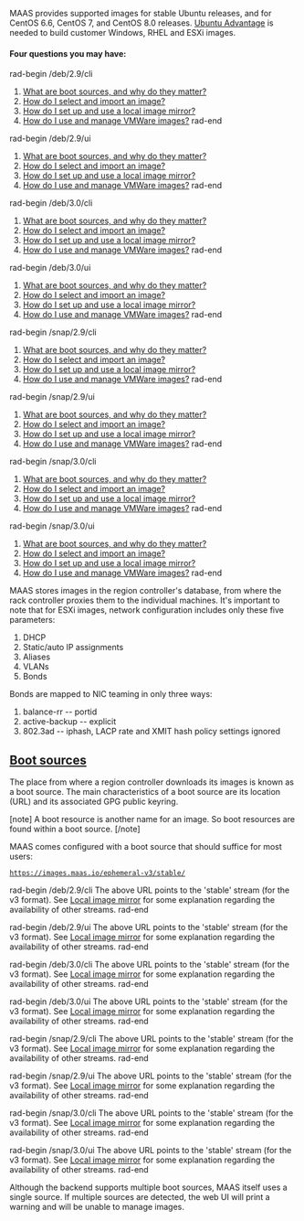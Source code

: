 
MAAS provides supported images for stable Ubuntu releases, and for CentOS 6.6, CentOS 7, and CentOS 8.0 releases.  [Ubuntu Advantage](https://www.ubuntu.com/support) is needed to build customer Windows, RHEL and ESXi images.

#### Four questions you may have:

rad-begin /deb/2.9/cli
1. [What are boot sources, and why do they matter?](#heading--boot-sources)
2. [How do I select and import an image?](/t/select-and-import-images/3100)
3. [How do I set up and use a local image mirror?](/t/local-image-mirror/2812)
4. [How do I use and manage VMWare images?](/t/vmware-images/3244)
rad-end

rad-begin /deb/2.9/ui
1. [What are boot sources, and why do they matter?](#heading--boot-sources)
2. [How do I select and import an image?](/t/select-and-import-images/3101)
3. [How do I set up and use a local image mirror?](/t/local-image-mirror/2813)
4. [How do I use and manage VMWare images?](/t/vmware-images/3245)
rad-end

rad-begin /deb/3.0/cli
1. [What are boot sources, and why do they matter?](#heading--boot-sources)
2. [How do I select and import an image?](/t/select-and-import-images/4103)
3. [How do I set up and use a local image mirror?](/t/local-image-mirror/3983)
4. [How do I use and manage VMWare images?](/t/vmware-images/4175)
rad-end

rad-begin /deb/3.0/ui
1. [What are boot sources, and why do they matter?](#heading--boot-sources)
2. [How do I select and import an image?](/t/select-and-import-images/4104)
3. [How do I set up and use a local image mirror?](/t/local-image-mirror/3984)
4. [How do I use and manage VMWare images?](/t/vmware-images/4176)
rad-end

rad-begin /snap/2.9/cli
1. [What are boot sources, and why do they matter?](#heading--boot-sources)
2. [How do I select and import an image?](/t/select-and-import-images/3094)
3. [How do I set up and use a local image mirror?](/t/local-image-mirror/2806)
4. [How do I use and manage VMWare images?](/t/vmware-images/3238)
rad-end

rad-begin /snap/2.9/ui
1. [What are boot sources, and why do they matter?](#heading--boot-sources)
2. [How do I select and import an image?](/t/select-and-import-images/3095)
3. [How do I set up and use a local image mirror?](/t/local-image-mirror/2807)
4. [How do I use and manage VMWare images?](/t/vmware-images/3239)
rad-end

rad-begin /snap/3.0/cli
1. [What are boot sources, and why do they matter?](#heading--boot-sources)
2. [How do I select and import an image?](/t/select-and-import-images/4101)
3. [How do I set up and use a local image mirror?](/t/local-image-mirror/3981)
4. [How do I use and manage VMWare images?](/t/vmware-images/4173)
rad-end

rad-begin /snap/3.0/ui
1. [What are boot sources, and why do they matter?](#heading--boot-sources)
2. [How do I select and import an image?](/t/select-and-import-images/4102)
3. [How do I set up and use a local image mirror?](/t/local-image-mirror/3982)
4. [How do I use and manage VMWare images?](/t/vmware-images/4174)
rad-end

MAAS stores images in the region controller's database, from where the rack controller proxies them to the individual machines.  It's important to note that for ESXi images, network configuration includes only these five parameters:

1.   DHCP
2.   Static/auto IP assignments
3.   Aliases
4.   VLANs
5.   Bonds

Bonds are mapped to NIC teaming in only three ways:

1.   balance-rr -- portid
2.   active-backup -- explicit
3.   802.3ad -- iphash, LACP rate and XMIT hash policy settings ignored

<a href="#heading--boot-sources"><h2 id="heading--boot-sources">Boot sources</h2></a>

The place from where a region controller downloads its images is known as a boot source. The main characteristics of a boot source are its location (URL) and its associated GPG public keyring.

[note]
A boot resource is another name for an image. So boot resources are found within a boot source.
[/note]

MAAS comes configured with a boot source that should suffice for most users:

[`https://images.maas.io/ephemeral-v3/stable/`](https://images.maas.io/ephemeral-v3/stable/)

rad-begin /deb/2.9/cli
The above URL points to the 'stable' stream (for the v3 format). See [Local image mirror](/t/local-image-mirror/2812) for some explanation regarding the availability of other streams.
rad-end

rad-begin /deb/2.9/ui
The above URL points to the 'stable' stream (for the v3 format). See [Local image mirror](/t/local-image-mirror/2813) for some explanation regarding the availability of other streams.
rad-end

rad-begin /deb/3.0/cli
The above URL points to the 'stable' stream (for the v3 format). See [Local image mirror](/t/local-image-mirror/3983) for some explanation regarding the availability of other streams.
rad-end

rad-begin /deb/3.0/ui
The above URL points to the 'stable' stream (for the v3 format). See [Local image mirror](/t/local-image-mirror/3984) for some explanation regarding the availability of other streams.
rad-end

rad-begin /snap/2.9/cli
The above URL points to the 'stable' stream (for the v3 format). See [Local image mirror](/t/local-image-mirror/2806) for some explanation regarding the availability of other streams.
rad-end

rad-begin /snap/2.9/ui
The above URL points to the 'stable' stream (for the v3 format). See [Local image mirror](/t/local-image-mirror/2807) for some explanation regarding the availability of other streams.
rad-end

rad-begin /snap/3.0/cli
The above URL points to the 'stable' stream (for the v3 format). See [Local image mirror](/t/local-image-mirror/3981) for some explanation regarding the availability of other streams.
rad-end

rad-begin /snap/3.0/ui
The above URL points to the 'stable' stream (for the v3 format). See [Local image mirror](/t/local-image-mirror/3982) for some explanation regarding the availability of other streams.
rad-end

Although the backend supports multiple boot sources, MAAS itself uses a single source. If multiple sources are detected, the web UI will print a warning and will be unable to manage images.
